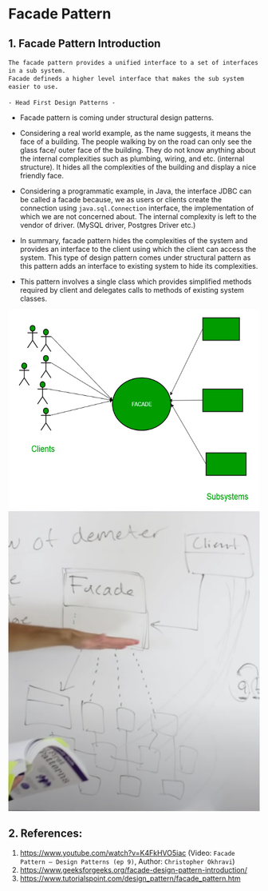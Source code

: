 # Facade Pattern

## 1. Facade Pattern Introduction

```
The facade pattern provides a unified interface to a set of interfaces in a sub system.
Facade defineds a higher level interface that makes the sub system easier to use. 

- Head First Design Patterns -
```
- Facade pattern is coming under structural design patterns.


- Considering a real world example, as the name suggests, it means the face of a building. The people 
walking by on the road can only see the glass face/ outer face of the building. They do not know
anything about the internal complexities such as plumbing, wiring, and etc. (internal structure).
It hides all the complexities of the building and display a nice friendly face.


- Considering a programmatic example, in Java, the interface JDBC can be called a facade because, we
as users or clients create the connection using `java.sql.Connection` interface, the implementation
of which we are not concerned about. The internal complexity is left to the vendor of driver.
(MySQL driver, Postgres Driver etc.)


- In summary, facade pattern hides the complexities of the system and provides an interface to the 
client using which the client can access the system. This type of design pattern comes under 
structural pattern as this pattern adds an interface to existing system to hide its complexities.


- This pattern involves a single class which provides simplified methods required by client and delegates calls to methods of existing system classes.

<div align="center">
    <img alt="clients-facade-and-subsystems" height="400" src="src/main/resources/clients-facade-and-sybsystems.png" title="clients-facade-and-subsystems" width="600"/>
</div>

<div align="center">
    <img alt="Facade-high-level-diagram" height="600" src="src/main/resources/facade-high-level-diagram.png" title="Facade-high-level-diagram" width="600"/>
</div>

## 2. References:

1. https://www.youtube.com/watch?v=K4FkHVO5iac (Video: `Facade Pattern – Design Patterns (ep 9)`, Author: `Christopher Okhravi`)
2. https://www.geeksforgeeks.org/facade-design-pattern-introduction/
3. https://www.tutorialspoint.com/design_pattern/facade_pattern.htm
